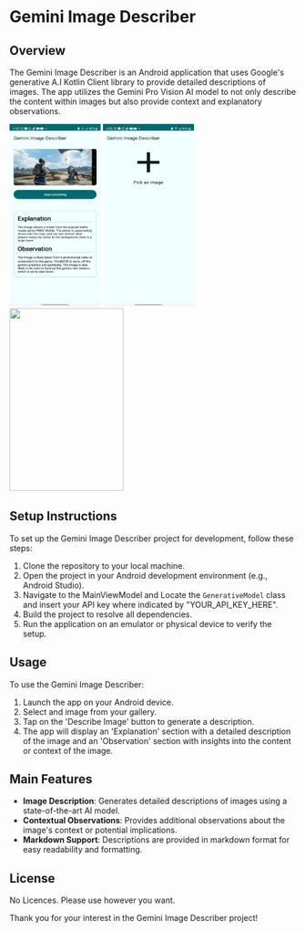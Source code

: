 # Gemini Image Describer

## Overview
The Gemini Image Describer is an Android application that uses Google's generative A.I Kotlin Client library to provide detailed descriptions of images. The app utilizes the Gemini Pro Vision AI model to not only describe the content within images but also provide context and explanatory observations.


<img src="https://github.com/SharifMrCreed/gemini-image-describer/blob/production/assets/Screenshot_20231226_163251_Gemini%20Image%20Describer.jpg" width="160" height="320">   <img src="https://github.com/SharifMrCreed/gemini-image-describer/blob/production/assets/Screenshot_20231226_165042_Gemini%20Image%20Describer.jpg" width="160" height="320">   <img src="https://github.com/SharifMrCreed/gemini-image-describer/blob/production/assets/demo_vif.gif" width="200" height="320">

## Setup Instructions
To set up the Gemini Image Describer project for development, follow these steps:

1. Clone the repository to your local machine.
2. Open the project in your Android development environment (e.g., Android Studio).
3. Navigate to the MainViewModel and Locate the `GenerativeModel` class and insert your API key where indicated by "YOUR_API_KEY_HERE".
4. Build the project to resolve all dependencies.
5. Run the application on an emulator or physical device to verify the setup.

## Usage
To use the Gemini Image Describer:

1. Launch the app on your Android device.
2. Select and image from your gallery.
3. Tap on the 'Describe Image' button to generate a description.
4. The app will display an 'Explanation' section with a detailed description of the image and an 'Observation' section with insights into the content or context of the image.

## Main Features
- **Image Description**: Generates detailed descriptions of images using a state-of-the-art AI model.
- **Contextual Observations**: Provides additional observations about the image's context or potential implications.
- **Markdown Support**: Descriptions are provided in markdown format for easy readability and formatting.

## License
No Licences. Please use however you want.

Thank you for your interest in the Gemini Image Describer project!
